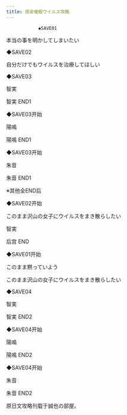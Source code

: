 ```yaml
---
title: 感染催眠ウイルス攻略
---
```


                ◆SAVE01

本当の事を明かしてしまいたい

◆SAVE02

自分だけでもウイルスを治療してほしい

◆SAVE03

智実



智実 END1



◆SAVE03开始

陽鳴



陽鳴 END1



◆SAVE03开始

朱音



朱音 END1



※其他全END后

◆SAVE02开始

このまま沢山の女子にウイルスをまき散らしたい

智実



后宫 END



◆SAVE01开始

このまま黙っていよう

このまま沢山の女子にウイルスをまき散らしたい

◆SAVE04

智実



智実 END2



◆SAVE04开始

陽鳴



陽鳴 END2



◆SAVE04开始

朱音



朱音 END2



原日文攻略刊载于誠也の部屋。


              
